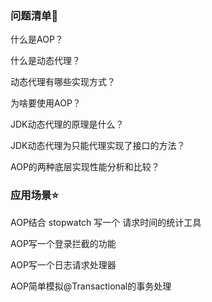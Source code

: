 
### 问题清单🌱

什么是AOP？

什么是动态代理？

动态代理有哪些实现方式？

为啥要使用AOP？

JDK动态代理的原理是什么？

JDK动态代理为只能代理实现了接口的方法？

AOP的两种底层实现性能分析和比较？

### 应用场景⭐
AOP结合 stopwatch 写一个 请求时间的统计工具

AOP写一个登录拦截的功能

AOP写一个日志请求处理器

AOP简单模拟@Transactional的事务处理

